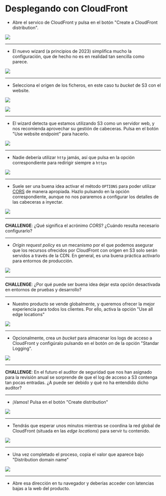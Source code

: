 # Desplegando con CloudFront

* Abre el servico de CloudFront y pulsa en el botón "Create a CloudFront distribution".

![](images/1.jpg)

---

* El nuevo wizard (a principios de 2023) simplifica mucho la configuración, que de hecho no es en
realidad tan sencilla como parece.

![](images/2.jpg)

---

* Selecciona el origen de los ficheros, en este caso tu *bucket* de S3 con el website.

![](images/3.jpg)

![](images/4.jpg)

---

* El wizard detecta que estamos utilizando S3 como un servidor web, y nos recomienda aprovechar su gestión de cabeceras. Pulsa
en el botón "Use website endpoint" para hacerlo.

![](images/5.jpg)

---

* Nadie debería utilizar `http` jamás, así que pulsa en la opción correspondiente para redirigir siempre a `https`

![](images/6.jpg)

---

* Suele ser una buena idea activar el método `OPTIONS` para poder utilizar [CORS](https://developer.mozilla.org/es/docs/Web/HTTP/CORS) de
manera apropiada. Hazlo pulsando en la opción correspondiente, aunque no nos pararemos a configurar los detalles de las cabeceras a
inyectar.

![](images/7.jpg)

---

**CHALLENGE**: ¿Qué significa el acrónimo *CORS*? ¿Cuándo resulta necesario configurarlo?

---

* *Origin request policy* es un mecanismo por el que podemos asegurar que los recursos ofrecidos por CloudFront con origen
en S3 solo serán servidos a través de la CDN. En general, es una buena práctica activarlo para entornos de producción.

![](images/8.jpg)

---

**CHALLENGE**: ¿Por qué puede ser buena idea dejar esta opción desactivada en entornos de pruebas y desarrollo?

---

* Nuestro producto se vende globalmente, y queremos ofrecer la mejor experiencia para todos los clientes. Por ello, activa la
opción "Use all edge locations"

![](images/9.jpg)

---

* Opcionalmente, crea un *bucket* para almacenar los logs de acceso a CloudFront y configúralo pulsando en el botón *on*
de la opción "Standar Logging".

![](images/10.jpg)

---

**CHALLENGE**: En el futuro el auditor de seguridad que nos han asignado para la revisión anual se sorprende de que el log
de acceso a S3 contenga tan pocas entradas. ¿A puede ser debido y qué no ha entendido dicho auditor?

---

* ¡Vamos! Pulsa en el botón "Create distribution"

![](images/11.jpg)

---

* Tendrás que esperar unos minutos mientras se coordina la red global de CloudFront (situada en las *edge locations*) para
servir tu contenido.

![](images/12.jpg)

---

* Una vez completado el proceso, copia el valor que aparece bajo "Distribution domain name"

![](images/13.jpg)

---

* Abre esa dirección en tu navegador y deberías acceder con latencias bajas a la web del producto.
